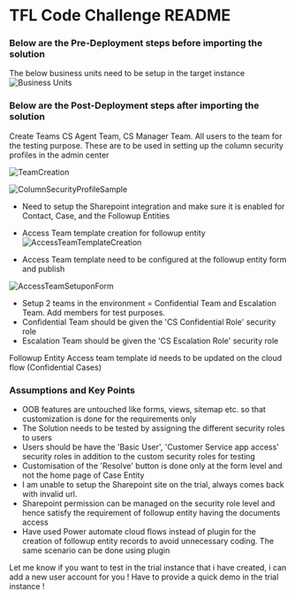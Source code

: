 # TFL Code Challenge README

### Below are the Pre-Deployment steps before importing the solution
The below business units need to be setup in the target instance
![Business Units](https://github.com/venkatreddysangita/venkatpublicrepo/assets/145289091/e14bbceb-747f-475d-9489-fa8bb71225af)




### Below are the Post-Deployment steps after importing the solution
Create Teams CS Agent Team, CS Manager Team. All users to the team for the testing purpose. These are to be used in setting up the column security profiles in the admin center

![TeamCreation](https://github.com/venkatreddysangita/venkatpublicrepo/assets/145289091/15a3f479-5c7a-49c6-b650-7dd61d1778c6)

![ColumnSecurityProfileSample](https://github.com/venkatreddysangita/venkatpublicrepo/assets/145289091/62d3a3d4-1d69-4e67-8230-67734967bea1)


- Need to setup the Sharepoint integration and make sure it is enabled for Contact, Case, and the Followup Entities

- Access Team template creation for followup entity
  ![AccessTeamTemplateCreation](https://github.com/venkatreddysangita/venkatpublicrepo/assets/145289091/1982a434-c6bc-4017-9c55-1d7dfe9166b6)

- Access Team template need to be configured at the followup entity form and publish

![AccessTeamSetuponForm](https://github.com/venkatreddysangita/venkatpublicrepo/assets/145289091/03ca65b5-cd14-42f8-946a-5d8203c720b2)


- Setup 2 teams in the environment = Confidential Team and Escalation Team. Add members for test purposes.
- Confidential Team should be given the 'CS Confidential Role' security role
- Escalation Team should be given the 'CS Escalation Role' security role


Followup Entity Access team template id needs to be updated on the cloud flow (Confidential Cases)

### Assumptions and Key Points
- OOB features are untouched like forms, views, sitemap etc. so that customization is done for the requirements only
- The Solution needs to be tested by assigning the different security roles to users
- Users should be have the 'Basic User', 'Customer Service app access' security roles in addition to the custom security roles for testing
- Customisation of the 'Resolve' button is done only at the form level and not the home page of Case Entity
- I am unable to setup the Sharepoint site on the trial, always comes back with invalid url.
- Sharepoint permission can be managed on the security role level and hence satisfy the requirement of followup entity having the documents access
- Have used Power automate cloud flows instead of plugin for the creation of followup entity records to avoid unnecessary coding. The same scenario can be done using plugin

Let me know if you want to test in the trial instance that i have created, i can add a new user account for you !
Have to provide a quick demo in the trial instance !
